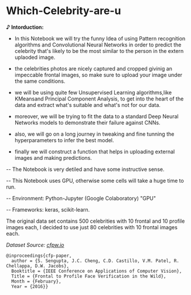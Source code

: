 # Which-Celebrity-are-u



**♪ Intorduction:**

* In this Notebook we will try the funny Idea of using Pattern recognition algorithms and Convolutional Neural Networks in order to predict the celebrity that's likely to be the most similar to the person in the extern uplaoded image.

* the celebrities photos are nicely captured and cropped givinig an impeccable frontal images, so make sure to upload your image under the same conditions.

* we will be using quite few Unsupervised Learning algorithms,like KMeansand Principal Component Analysis, to get into the heart of the data and extract what's suitable and what's not for our data.

* moreover, we will be trying to fit the data to a standard Deep Neural Networks models to demonstrate their failure against CNNs.

* also, we will go on a long journey in tweaking and fine tunning the hyperparameters to infer the best model.

* finally we will construct a function that helps in uploading external images and making predictions.


-- The Notebook is very detiled and have some instructive sense.

-- This Notebook uses GPU, otherwise some cells will take a huge time to run.

-- Environment: Python-Jupyter (Google Colaboratory) "GPU"

-- Frameworks: keras, scikit-learn.

The original data set contains 500 celebrities with 10 frontal and 10 profile images each, I decided to use just 80 celebrities with 10 frontal images each.

*Dataset Source: [cfpw.io](http://www.cfpw.io/)*

```
@inproceedings{cfp-paper,
  author = {S. Sengupta, J.C. Cheng, C.D. Castillo, V.M. Patel, R.  Chellappa, D.W. Jacobs},
  Booktitle = {IEEE Conference on Applications of Computer Vision},
  Title = {Frontal to Profile Face Verification in the Wild},
  Month = {February},
  Year = {2016}}
```
